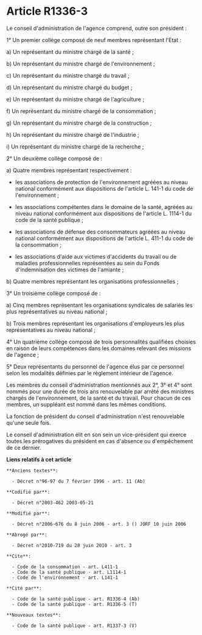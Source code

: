 # Article R1336-3

Le conseil d'administration de l'agence comprend, outre son président :

1° Un premier collège composé de neuf membres représentant l'Etat :

a) Un représentant du ministre chargé de la santé ;

b) Un représentant du ministre chargé de l'environnement ;

c) Un représentant du ministre chargé du travail ;

d) Un représentant du ministre chargé du budget ;

e) Un représentant du ministre chargé de l'agriculture ;

f) Un représentant du ministre chargé de la consommation ;

g) Un représentant du ministre chargé de la construction ;

h) Un représentant du ministre chargé de l'industrie ;

i) Un représentant du ministre chargé de la recherche ;

2° Un deuxième collège composé de :

a) Quatre membres représentant respectivement :

- les associations de protection de l'environnement agréées au niveau national conformément aux dispositions de l'article L.
141-1 du code de l'environnement ;

- les associations compétentes dans le domaine de la santé, agréées au niveau national conformément aux dispositions de
l'article L. 1114-1 du code de la santé publique ;

- les associations de défense des consommateurs agréées au niveau national conformément aux dispositions de l'article L.
411-1 du code de la consommation ;

- les associations d'aide aux victimes d'accidents du travail ou de maladies professionnelles représentées au sein du Fonds
d'indemnisation des victimes de l'amiante ;

b) Quatre membres représentant les organisations professionnelles ;

3° Un troisième collège composé de :

a) Cinq membres représentant les organisations syndicales de salariés les plus représentatives au niveau national ;

b) Trois membres représentant les organisations d'employeurs les plus représentatives au niveau national ;

4° Un quatrième collège composé de trois personnalités qualifiées choisies en raison de leurs compétences dans les domaines
relevant des missions de l'agence ;

5° Deux représentants du personnel de l'agence élus par ce personnel selon les modalités définies par le règlement intérieur
de l'agence.

Les membres du conseil d'administration mentionnés aux 2°, 3° et 4° sont nommés pour une durée de trois ans renouvelable par
arrêté des ministres chargés de l'environnement, de la santé et du travail. Pour chacun de ces membres, un suppléant est
nommé dans les mêmes conditions.

La fonction de président du conseil d'administration n'est renouvelable qu'une seule fois.

Le conseil d'administration élit en son sein un vice-président qui exerce toutes les prérogatives du président en cas
d'absence ou d'empêchement de ce dernier.

**Liens relatifs à cet article**

	**Anciens textes**:

	  - Décret n°96-97 du 7 février 1996 - art. 11 (Ab)

	**Codifié par**:

	  - Décret n°2003-462 2003-05-21

	**Modifié par**:

	  - Décret n°2006-676 du 8 juin 2006 - art. 3 () JORF 10 juin 2006

	**Abrogé par**:

	  - Décret n°2010-719 du 28 juin 2010 - art. 3

	**Cite**:

	  - Code de la consommation - art. L411-1
	  - Code de la santé publique - art. L1114-1
	  - Code de l'environnement - art. L141-1

	**Cité par**:

	  - Code de la santé publique - art. R1336-4 (Ab)
	  - Code de la santé publique - art. R1336-5 (T)

	**Nouveaux textes**:

	  - Code de la santé publique - art. R1337-3 (V)
